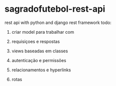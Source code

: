 # sagradofutebol-rest-api
rest api with python and django rest framework
todo:

1. criar model para trabalhar com

2. requisiçoes e respostas

3. views baseadas em classes

4. autenticação e permissões

5. relacionamentos e hyperlinks

6. rotas
